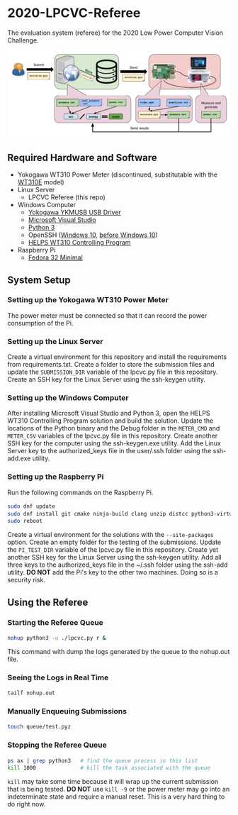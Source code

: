 # 2020-LPCVC-Referee
The evaluation system (referee) for the 2020 Low Power Computer Vision Challenge.

![Workflow Components and Layout](.github/workflow.jpg)

## Required Hardware and Software
 - Yokogawa WT310 Power Meter (discontinued, substitutable with the [WT310E](https://www.electro-meters.com/yokogawa/yokogawa-power-meters/wt300e/) model)
 - Linux Server
   - LPCVC Referee (this repo)
 - Windows Computer
   - [Yokogawa YKMUSB USB Driver](https://tmi.yokogawa.com/us/library/documents-downloads/software/usb-driver/)
   - [Microsoft Visual Studio](https://visualstudio.microsoft.com/downloads/)
   - [Python 3](https://www.python.org/downloads/windows/)
   - OpenSSH ([Windows 10](https://docs.microsoft.com/en-us/windows-server/administration/openssh/openssh_install_firstuse), [before Windows 10](https://github.com/PowerShell/openssh-portable/releases))
   - [HELPS WT310 Controlling Program](https://github.com/anivegesana/WT310)
 - Raspberry Pi
   - [Fedora 32 Minimal](https://fedoraproject.org/wiki/Architectures/ARM/Raspberry_Pi)

## System Setup

### Setting up the Yokogawa WT310 Power Meter
The power meter must be connected so that it can record the power consumption of the Pi.

### Setting up the Linux Server
Create a virtual environment for this repository and install the requirements from requirements.txt. Create a folder to store the submission files and update the `SUBMISSION_DIR` variable of the lpcvc.py file in this repository.
Create an SSH key for the Linux Server using the ssh-keygen utility.

### Setting up the Windows Computer
After installing Microsoft Visual Studio and Python 3, open the HELPS WT310 Controlling Program solution and build the solution. Update the locations of the Python binary and the Debug folder in the `METER_CMD` and `METER_CSV` variables of the lpcvc.py file in this repository.
Create another SSH key for the computer using the ssh-keygen.exe utility. Add the Linux Server key to the authorized_keys file in the user/.ssh folder using the ssh-add.exe utility.

### Setting up the Raspberry Pi
Run the following commands on the Raspberry Pi.
```bash
sudo dnf update
sudo dnf install git cmake ninja-build clang unzip distcc python3-virtualenv python3-devel python3-opencv python-pillow gstreamer1-plugins-base gstreamer1-plugins-good
sudo reboot
```
Create a virtual environment for the solutions with the `--site-packages` option. Create an empty folder for the testing of the submissions. Update the `PI_TEST_DIR` variable of the lpcvc.py file in this repository.
Create yet another SSH key for the Linux Server using the ssh-keygen utility. Add all three keys to the authorized_keys file in the ~/.ssh folder using the ssh-add utility.
__DO NOT__ add the Pi's key to the other two machines. Doing so is a security risk.

## Using the Referee

### Starting the Referee Queue
```bash
nohup python3 -u ./lpcvc.py r &
```
This command with dump the logs generated by the queue to the nohup.out file.

### Seeing the Logs in Real Time
```bash
tailf nohup.out
```

### Manually Enqueuing Submissions
```bash
touch queue/test.pyz
```

### Stopping the Referee Queue
```bash
ps ax | grep python3   # find the queue process in this list
kill 1000              # kill the task associated with the queue
```
`kill` may take some time because it will wrap up the current submission that is being tested. __DO NOT__ use `kill -9` or the power meter may go into an indeterminate state and require a manual reset. This is a very hard thing to do right now.
